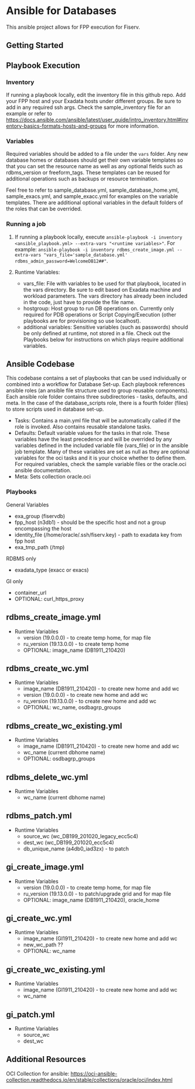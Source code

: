 # Ansible for Databases

This ansible project allows for FPP execution for Fiserv. 

## Getting Started

## Playbook Execution

### Inventory

If running a playbook locally, edit the inventory file in this github repo. Add your FPP host and your Exadata hosts under different groups. Be sure to add in any required ssh args. Check the sample_inventory file for an example or refer to https://docs.ansible.com/ansible/latest/user_guide/intro_inventory.html#inventory-basics-formats-hosts-and-groups for more information. 

### Variables

Required variables should be added to a file under the `vars` folder. Any new database homes or databases should get their own variable templates so that you can set the resource name as well as any optional fields such as rdbms_version or freeform_tags. These templates can be reused for additional operations such as backups or resource termination. 

Feel free to refer to sample_database.yml, sample_database_home.yml, sample_exacs.yml, and sample_exacc.yml for examples on the variable templates. There are additional optional variables in the default folders of the roles that can be overrided. 

### Running a job

1. If running a playbook locally, execute `ansible-playbook -i inventory <ansible_playbook.yml> --extra-vars "<runtime variables>"`. For example: `ansible-playbook -i inventory rdbms_create_image.yml --extra-vars "vars_file='sample_database.yml' rdbms_admin_password=WelcomeDB12##"`.

2. Runtime Variables:
    - vars_file: File with variables to be used for that playbook, located in the vars directory. Be sure to edit based on Exadata machine and workload parameters. The vars directory has already been included in the code, just have to provide the file name. 
    - hostgroup: Host group to run DB operations on. Currently only required for PDB operations or Script Copying/Execution (other playbooks are for provisioning so use localhost).
    - additional variables: Sensitive variables (such as passwords) should be only defined at runtime, not stored in a file. Check out the Playbooks below for instructions on which plays require additional variables.


## Ansible Codebase

This codebase contains a set of playbooks that can be used individually or combined into a workflow for Database Set-up. Each playbook references ansible roles (an ansible file structure used to group reusable components). Each ansible role folder contains three subdirectories - tasks, defaults, and meta. In the case of the database_scripts role, there is a fourth folder (files) to store scripts used in database set-up.

- Tasks: Contains a main.yml file that will be automatically called if the role is invoked. Also contains reusable standalone tasks.
- Defaults: Default variable values for the tasks in that role. These variables have the least precedence and will be overrided by any variables defined in the included variable file (vars_file) or in the ansible job template. Many of these variables are set as null as they are optional variables for the oci tasks and it is your choice whether to define them. For required variables, check the sample variable files or the oracle.oci ansible documentation. 
- Meta: Sets collection oracle.oci


### Playbooks

General Variables

- exa_group (fiservdb)
- fpp_host (n3db1) - should be the specific host and not a group encompassing the host
- identity_file (/home/oracle/.ssh/fiserv.key) - path to exadata key from fpp host
- exa_tmp_path (/tmp)

RDBMS only
- exadata_type (exacc or exacs)

GI only
- container_url
- OPTIONAL: curl_https_proxy

**rdbms_create_image.yml**
- 
- Runtime Variables
    - version (19.0.0.0) - to create temp home, for map file
    - ru_version (19.13.0.0) - to create temp home
    - OPTIONAL: image_name (DB1911_210420)

**rdbms_create_wc.yml**
- 
- Runtime Variables
    - image_name (DB1911_210420) - to create new home and add wc
    - version (19.0.0.0) - to create new home and add wc
    - ru_version (19.13.0.0) - to create new home and add wc
    - OPTIONAL: wc_name, osdbagrp_groups

**rdbms_create_wc_existing.yml**
- 
- Runtime Variables
    - image_name (DB1911_210420) - to create new home and add wc
    - wc_name (current dbhome name)
    - OPTIONAL: osdbagrp_groups

**rdbms_delete_wc.yml**
- 
- Runtime Variables
    - wc_name (current dbhome name)

**rdbms_patch.yml**
- 
- Runtime Variables
    - source_wc (wc_DB199_201020_legacy_ecc5c4)
    - dest_wc (wc_DB199_201020_ecc5c4)
    - db_unique_name (a4db0_iad3zx) - to patch
    

**gi_create_image.yml**
- 
- Runtime Variables
    - version (19.0.0.0) - to create temp home, for map file
    - ru_version (19.13.0.0) - to patch/upgrade grid and for map file
    - OPTIONAL: image_name (DB1911_210420), oracle_home

**gi_create_wc.yml**
- 
- Runtime Variables
    - image_name (GI1911_210420) - to create new home and add wc
    - new_wc_path ??
    - OPTIONAL: wc_name

**gi_create_wc_existing.yml**
- 
- Runtime Variables
    - image_name (GI1911_210420) - to create new home and add wc
    - wc_name

**gi_patch.yml**
- 
- Runtime Variables
    - source_wc
    - dest_wc


## Additional Resources

OCI Collection for ansible: https://oci-ansible-collection.readthedocs.io/en/stable/collections/oracle/oci/index.html



